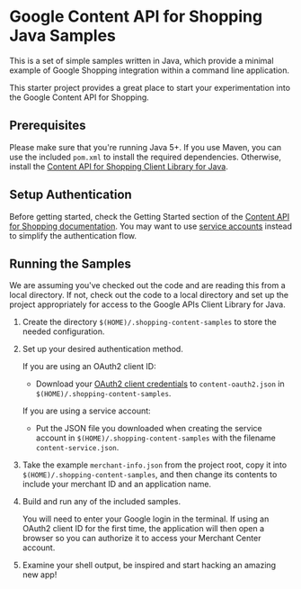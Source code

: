 # Google Content API for Shopping Java Samples

This is a set of simple samples written in Java, which provide a minimal
example of Google Shopping integration within a command line application.

This starter project provides a great place to start your experimentation into
the Google Content API for Shopping.

## Prerequisites

Please make sure that you're running Java 5+. If you use Maven, you can use
the included `pom.xml` to install the required dependencies.  Otherwise,
install the
[Content API for Shopping Client Library for Java](https://developers.google.com/api-client-library/java/apis/content/v2).

## Setup Authentication

Before getting started, check the Getting Started section of the
[Content API for Shopping documentation](https://developers.google.com/shopping-content/v2/quickstart).
You may want to use
[service accounts](https://developers.google.com/shopping-content/v2/how-tos/service-accounts)
instead to simplify the authentication flow.

## Running the Samples

We are assuming you've checked out the code and are reading this from a local
directory. If not, check out the code to a local directory and set up the
project appropriately for access to the Google APIs Client Library for Java.

1. Create the directory `$(HOME)/.shopping-content-samples` to store the
   needed configuration.

2. Set up your desired authentication method.

   If you are using an OAuth2 client ID:

   * Download your [OAuth2 client credentials](https://console.developers.google.com/apis/credentials)
     to `content-oauth2.json` in `$(HOME)/.shopping-content-samples`.

   If you are using a service account:

    * Put the JSON file you downloaded when creating the service account in
      `$(HOME)/.shopping-content-samples` with the filename
      `content-service.json`.

3. Take the example `merchant-info.json` from the project root, copy
   it into `$(HOME)/.shopping-content-samples`, and then change its
   contents to include your merchant ID and an application name.

4. Build and run any of the included samples.

   You will need to enter your Google login in the terminal.
   If using an OAuth2 client ID for the first time, the application will then
   open a browser so you can authorize it to access your Merchant Center
   account.

5. Examine your shell output, be inspired and start hacking an amazing new app!
